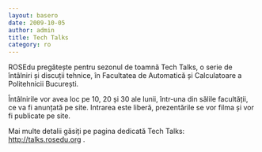 ```yaml
---
layout: basero
date: 2009-10-05
author: admin
title: Tech Talks
category: ro
---
```

<p>ROSEdu pregătește pentru sezonul de toamnă Tech Talks, o serie de întâlniri și discuții tehnice, în Facultatea de Automatică și Calculatoare a Politehnicii București.</p>
<p>Întâlnirile vor avea loc pe 10, 20 și 30 ale lunii, într-una din sălile facultății, ce va fi anunțată pe site. Intrarea este liberă, prezentările se vor filma și vor fi publicate pe site.</p>
<p>Mai multe detalii găsiți pe pagina dedicată Tech Talks: <a href="http://talks.rosedu.org" title="http://talks.rosedu.org">http://talks.rosedu.org</a> .</p>